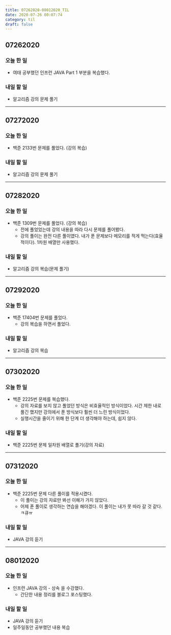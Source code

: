 ```yaml
---
title: 07262020-08012020_TIL
date: 2020-07-26 00:07:74
category: til
draft: false
---
```


## 07262020

### 오늘 한 일

* 여태 공부했던 인프런 JAVA Part 1 부분을 복습했다.

### 내일 할 일

* 알고리즘 강의 문제 풀기

---

## 07272020

### 오늘 한 일

* 백준 2133번 문제를 풀었다. (강의 복습)

### 내일 할 일

* 알고리즘 강의 문제 풀기

---

## 07282020

### 오늘 한 일

* 백준 1309번 문제를 풀었다. (강의 복습)
  * 전에 풀었었는데 강의 내용을 따라 다시 문제를 풀어봤다.
  * 강의 풀이는 완전 다른 풀이였다. 내가 푼 문제보다 메모리를 적게 먹는다(효율적이다). 1차원 배열만 사용했다.

### 내일 할 일

* 알고리즘 강의 복습(문제 풀기)

---

## 07292020

### 오늘 한 일

* 백준 17404번 문제를 풀었다.
  * 강의 복습을 하면서 풀었다.


### 내일 할 일

* 알고리즘 강의 복습

---

## 07302020

### 오늘 한 일

* 백준 2225번 문제를 복습했다.
  * 강의 자료를 보지 않고 풀었던 방식은 비효율적인 방식이었다. 시간 제한 내로 풀긴 했지만 강의에서 푼 방식보다 훨씬 더 느린 방식이었다.
  * 실행시간을 줄이기 위해 한 단계 더 생각해야 하는데, 쉽지 않다.

### 내일 할 일

* 백준 2225번 문제 일차원 배열로 풀기(강의 자료)

---

## 07312020

### 오늘 한 일

* 백준 2225번 문제 다른 풀이를 적용시켰다.
  * 이 풀이는 강의 자료만 봐선 이해가 가지 않았다.
  * 어제 푼 풀이로 생각하는 연습을 해야겠다. 이 풀이는 내가 못 따라 갈 것 같다.ㅋ큐ㅠ

### 내일 할 일

* JAVA 강의 듣기

---

## 08012020

### 오늘 한 일

* 인프런 JAVA 강의 - 상속 을 수강했다.
  * 간단한 내용 정리를 블로그 포스팅했다.

### 내일 할 일

* JAVA 강의 듣기
* 일주일동안 공부했던 내용 복습